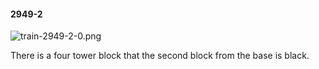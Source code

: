 #### 2949-2
![train-2949-2-0.png](https://github.com/lil-lab/nlvr/raw/master/nlvr/train/images/47/train-2949-2-0.png "train-2949-2-0.png")

There is a four tower block that the second block from the base is black.